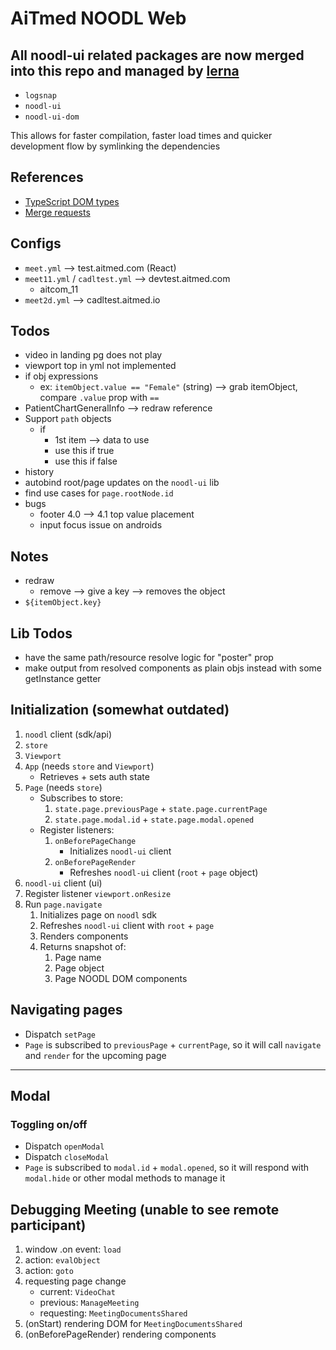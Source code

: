 # AiTmed NOODL Web

## All noodl-ui related packages are now merged into this repo and managed by [lerna](https://github.com/lerna/lerna)

- `logsnap`
- `noodl-ui`
- `noodl-ui-dom`

This allows for faster compilation, faster load times and quicker development flow by symlinking the dependencies

## References

- [TypeScript DOM types](https://github.com/microsoft/TypeScript/blob/master/lib/lib.dom.d.ts)
- [Merge requests](https://gitlab.aitmed.com/help/user/project/merge_requests/index.md#checkout-merge-requests-locally)

## Configs

- `meet.yml` --> test.aitmed.com (React)
- `meet11.yml` / `cadltest.yml` --> devtest.aitmed.com
  - aitcom_11
- `meet2d.yml` --> cadltest.aitmed.io

## Todos

- video in landing pg does not play
- viewport top in yml not implemented
- if obj expressions
  - ex: `itemObject.value == "Female"` (string) --> grab itemObject, compare `.value` prop with `==`
- PatientChartGeneralInfo --> redraw reference
- Support `path` objects
  - if
    - 1st item --> data to use
    - use this if true
    - use this if false
- history
- autobind root/page updates on the `noodl-ui` lib
- find use cases for `page.rootNode.id`
- bugs
  - footer 4.0 --> 4.1 top value placement
  - input focus issue on androids

## Notes

- redraw
  - remove --> give a key --> removes the object
- `${itemObject.key}`

## Lib Todos

- have the same path/resource resolve logic for "poster" prop
- make output from resolved components as plain objs instead with some getInstance getter

## Initialization (somewhat outdated)

1. `noodl` client (sdk/api)
2. `store`
3. `Viewport`
4. `App` (needs `store` and `Viewport`)
   - Retrieves + sets auth state
5. `Page` (needs `store`)
   - Subscribes to store:
     1. `state.page.previousPage` + `state.page.currentPage`
     2. `state.page.modal.id` + `state.page.modal.opened`
   - Register listeners:
     1. `onBeforePageChange`
        - Initializes `noodl-ui` client
     2. `onBeforePageRender`
        - Refreshes `noodl-ui` client (`root` + `page` object)
6. `noodl-ui` client (ui)
7. Register listener `viewport.onResize`
8. Run `page.navigate`
   1. Initializes page on `noodl` sdk
   2. Refreshes `noodl-ui` client with `root` + `page`
   3. Renders components
   4. Returns snapshot of:
      1. Page name
      2. Page object
      3. Page NOODL DOM components

## Navigating pages

- Dispatch `setPage`
- `Page` is subscribed to `previousPage` + `currentPage`, so it will call `navigate` and `render` for the upcoming page

---

## Modal

### Toggling on/off

- Dispatch `openModal`
- Dispatch `closeModal`
- `Page` is subscribed to `modal.id` + `modal.opened`, so it will respond with `modal.hide` or other modal methods to manage it

## Debugging Meeting (unable to see remote participant)

1. window .on event: `load`
2. action: `evalObject`
3. action: `goto`
4. requesting page change
   - current: `VideoChat`
   - previous: `ManageMeeting`
   - requesting: `MeetingDocumentsShared`
5. (onStart) rendering DOM for `MeetingDocumentsShared`
6. (onBeforePageRender) rendering components
